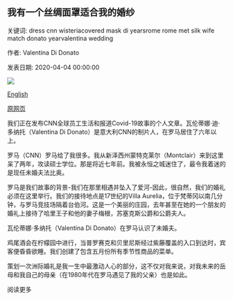 ## 我有一个丝绸面罩适合我的婚纱

关键词: dress cnn wisteriacovered mask di yearsrome rome met silk wife match donato yearvalentina wedding

作者: Valentina Di Donato

发表日期: 2020-04-04 00:00:00

![](https://cdn.cnn.com/cnnnext/dam/assets/200403124533-01-valentina-wedding-postponed-super-tease.jpg)

[English](I%20have%20a%20silk%20mask%20to%20match%20my%20wedding%20dress.md)

[原网页](https://edition.cnn.com/2020/04/04/europe/italy-coronavirus-diary-wedding-di-donato/index.html)

我们正在发布CNN全球员工生活和报道Covid-19故事的个人文章。瓦伦蒂娜·迪·多纳托（Valentina Di Donato）是意大利CNN的制片人，在罗马居住了六年以上。

罗马（CNN）罗马给了我很多。我从新泽西州蒙特克莱尔（Montclair）来到这里呆了两年，攻读硕士学位。那是将近七年前。我被永恒之城迷住了，最令我着迷的是现任未婚夫法比奥。

罗马是我们故事的背景-我们在那里相遇并坠入了爱河-因此，很自然，我们的婚礼必须在这里举行。我们的接待地点是17世纪的Villa Aurelia，位于梵蒂冈以南几分钟，与罗马竞技场隔着台伯河。这是一个美丽的庄园，去年甚至在她的一个朋友的婚礼上接待了哈里王子和他的妻子梅根，苏塞克斯公爵和公爵夫人。

瓦伦蒂娜·多纳托（Valentina Di Donato）在罗马认识了未婚夫。

鸡尾酒会在柠檬园中进行，当普罗赛克和贝里尼斯经过紫藤覆盖的入口到达时，宾客便昏昏欲睡。我们创建了包含五月份所有季节性商品的菜单。

策划一次洲际婚礼是我一生中最激动人心的部分，这不仅对我来说，对我未来的岳母和我自己的母亲（在1980年代在罗马遇见了我的父亲）也是如此。

阅读更多